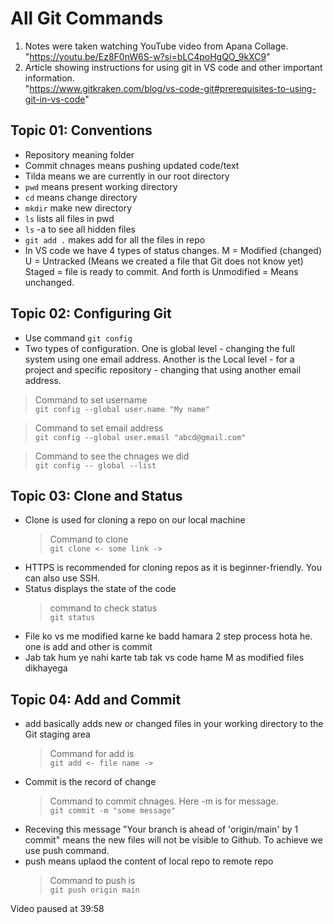 # All Git Commands
1. Notes were taken watching YouTube video from Apana Collage.  
"https://youtu.be/Ez8F0nW6S-w?si=bLC4poHgQO_9kXC9"  
2. Article showing instructions for using git in VS code and other important information.  
"https://www.gitkraken.com/blog/vs-code-git#prerequisites-to-using-git-in-vs-code"


## Topic 01: Conventions
* Repository meaning folder
* Commit chnages means pushing updated code/text
* Tilda means we are currently in our root directory
* `pwd` means present working directory
* `cd` means change directory
* `mkdir` make new directory
* `ls` lists all files in pwd
* `ls` -a to see all hidden files
* `git add .` makes add for all the files in repo
* In VS code we have 4 types of status changes. M = Modified (changed) U = Untracked (Means we created a file that Git does not know yet) Staged = file is ready to commit. And forth is Unmodified = Means unchanged.


## Topic 02: Configuring Git
* Use command `git config`
* Two types of configuration. One is global level - changing the full system using one email address. Another is the Local level - for a project and specific repository - changing that using another email address.

> Command to set username  
`git config --global user.name "My name"`  

> Command to set email address  
`git config --global user.email "abcd@gmail.com"`

> Command to see the chnages we did  
`git config -- global --list`


## Topic 03: Clone and Status
* Clone is used for cloning a repo on our local machine
  > Command to clone  
  `git clone <- some link ->`
* HTTPS is recommended for cloning repos as it is beginner-friendly. You can also use SSH.
* Status displays the state of the code
  > command to check status  
  `git status`
* File ko vs me modified karne ke badd hamara 2 step process hota he. one is add and other is commit
* Jab tak hum ye nahi karte tab tak vs code hame M as modified files dikhayega


## Topic 04: Add and Commit
* add basically adds new or changed files in your working directory to the Git staging area
  > Command for add is  
  `git add <- file name ->`
* Commit is the record of change
  > Command to commit chnages. Here -m is for message.  
  `git commit -m "some message"`
* Receving this message "Your branch is ahead of 'origin/main' by 1 commit" means the new files will not be visible to Github. To achieve we use push command.
* push means uplaod the content of local repo to remote repo
  > Command to push is  
  `git push origin main`

Video paused at 39:58


